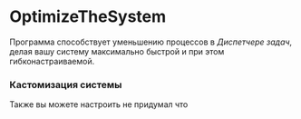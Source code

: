# OptimizeTheSystem

Программа способствует уменьшению процессов в _Диспетчере задач_, делая вашу систему максимально быстрой и при этом гибконастраиваемой.

### Кастомизация системы

Также вы можете настроить не придумал что
